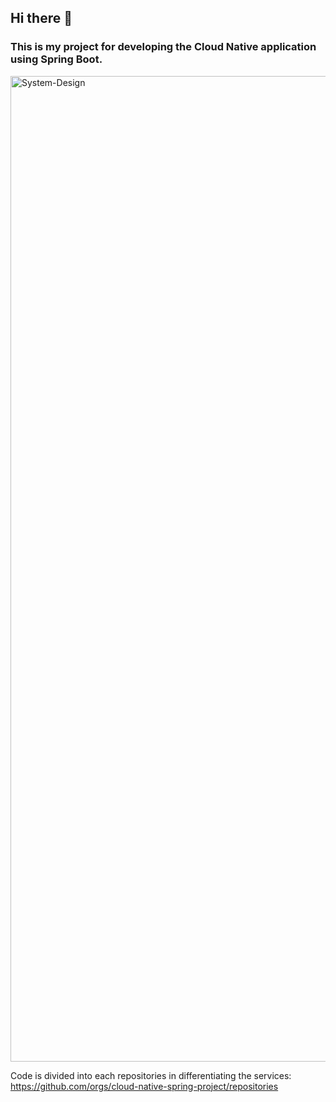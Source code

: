 ## Hi there 👋

<!--

**Here are some ideas to get you started:**

🙋‍♀️ A short introduction - what is your organization all about?
🌈 Contribution guidelines - how can the community get involved?
👩‍💻 Useful resources - where can the community find your docs? Is there anything else the community should know?
🍿 Fun facts - what does your team eat for breakfast?
🧙 Remember, you can do mighty things with the power of [Markdown](https://docs.github.com/github/writing-on-github/getting-started-with-writing-and-formatting-on-github/basic-writing-and-formatting-syntax)
-->

### This is my project for developing the Cloud Native application using Spring Boot.


<img width="1577" alt="System-Design" src="https://github.com/cloud-native-spring-project/.github/assets/36038280/20e9d0f7-076d-4ec0-9ec4-82f9f486b354">

Code is divided into each repositories in differentiating the services: https://github.com/orgs/cloud-native-spring-project/repositories
